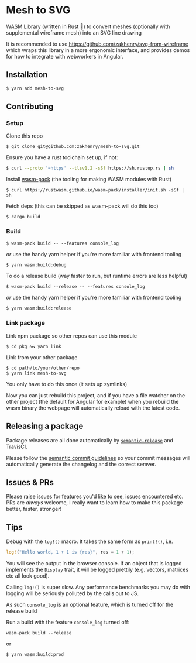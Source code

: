 # Mesh to SVG

WASM Library (written in Rust 🦀) to convert meshes (optionally with supplemental wireframe mesh) into an SVG line drawing

It is recommended to use https://github.com/zakhenry/svg-from-wireframe which wraps this library in a more ergonomic interface,
and provides demos for how to integrate with webworkers in Angular.

## Installation

```sh
$ yarn add mesh-to-svg
```

## Contributing

### Setup

Clone this repo
```console
$ git clone git@github.com:zakhenry/mesh-to-svg.git
````

Ensure you have a rust toolchain set up, if not:

```sh
$ curl --proto '=https' --tlsv1.2 -sSf https://sh.rustup.rs | sh
```

Install [wasm-pack](https://rustwasm.github.io/docs/wasm-pack/) (the tooling for making WASM modules with Rust)

```console
$ curl https://rustwasm.github.io/wasm-pack/installer/init.sh -sSf | sh
```

Fetch deps (this can be skipped as wasm-pack will do this too)

```console
$ cargo build
```

### Build

```console
$ wasm-pack build -- --features console_log
```

*or* use the handy yarn helper if you're more familiar with frontend tooling

```console
$ yarn wasm:build:debug
```

To do a release build (way faster to run, but runtime errors are less helpful)

```console
$ wasm-pack build --release -- --features console_log
```

*or* use the handy yarn helper if you're more familiar with frontend tooling

```console
$ yarn wasm:build:release
```


### Link package

Link npm package so other repos can use this module

```console
$ cd pkg && yarn link
```

Link from your other package

```console
$ cd path/to/your/other/repo
$ yarn link mesh-to-svg
```

You only have to do this once (it sets up symlinks)

Now you can just rebuild this project, and if you have a file watcher on the other project (the default for Angular for example)
when you rebuild the wasm binary the webpage will automatically reload with the latest code.

## Releasing a package

Package releases are all done automatically by [`semantic-release`](https://github.com/semantic-release/semantic-release) and TravisCI.

Please follow the [semantic commit guidelines](https://github.com/semantic-release/semantic-release#commit-message-format) so your commit messages will automatically generate the changelog and the correct semver.

## Issues & PRs

Please raise issues for features you'd like to see, issues encountered etc. PRs are _always_ welcome, I really want to learn how to make this package better, faster, stronger!

## Tips

Debug with the `log!()` macro. It takes the same form as `print!()`, i.e.

```rust
log!("Hello world, 1 + 1 is {res}", res = 1 + 1);
```

You will see the output in the browser console. If an object that is logged implements the `Display` trait, it will be logged prettily (e.g. vectors, matrices etc all look good).

Calling `log!()` is super slow. Any performance benchmarks you may do with logging will be seriously polluted by the calls out to JS.

As such `console_log` is an optional feature, which is turned off for the release build

Run a build with the feature `console_log` turned off:

```console
wasm-pack build --release
```

or

```console
$ yarn wasm:build:prod
```


